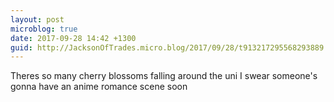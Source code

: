 ```yaml
---
layout: post
microblog: true
date: 2017-09-28 14:42 +1300
guid: http://JacksonOfTrades.micro.blog/2017/09/28/t913217295568293889.html
---
```

Theres so many cherry blossoms falling around the uni I swear someone's gonna have an anime romance scene soon
